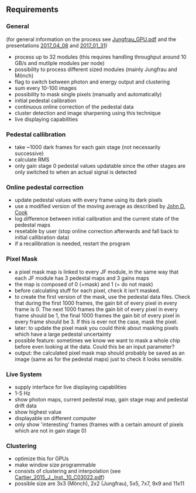 ## Requirements

### General

(for general information on the process see [Jungfrau_GPU.pdf](Jungfrau_GPU.pdf) and the presentations [2017_04_08](presentation_2017_04_08/psi_presentation.pdf) and [2017_01_31](presentation_2017_01_31/jungfrau-photoncounter_eng.pdf))

- process up to 32 modules (this requires handling throughput around 10 GB/s and mutliple modules per node)
- possibility to process different sized modules (mainly Jungfrau and Mönch)
- flag to switch between photon and energy output and clustering
- sum every 10-100 images
- possibility to mask single pixels (manually and automatically)
- initial pedestal calibration
- continuous online correction of the pedestal data
- cluster detection and image sharpening using this technique
- live displaying capabilities

### Pedestal callibration

- take ~1000 dark frames for each gain stage (not necessarily successive)
- calculate RMS
- only gain stage 0 pedestal values updatable since the other stages are only switched to when an actual signal is detected

### Online pedestal correction

- update pedestal values with every frame using its dark pixels
- use a modified version of the moving average as described by [John D. Cook](https://www.johndcook.com/blog/standard_deviation/)
- log difference between initial calibration and the current state of the pedestal maps
- resetable by user (stop online correction afterwards and fall back to initial callibration data)
- if a recallibration is needed, restart the program

### Pixel Mask

- a pixel mask map is linked to every JF module, in the same way that each JF module has 3 pedestal maps and 3 gains maps
- the map is composed of 0 (=mask) and 1 (= do not mask)
- before calculating stuff for each pixel, check it isn't masked.
- to create the first version of the mask, use the pedestal data files. Check that during the first 1000 frames, the gain bit of every pixel in every frame is 0. The next 1000 frames the gain bit of every pixel in every frame should be 1, the final 1000 frames the gain bit of every pixel in every frame should be 3. If this is ever not the case, mask the pixel.
- later: to update the pixel mask you could think about masking pixels which have a large pedestal uncertainty
- possible feature: sometimes we know we want to mask a whole chip before even looking at the data. Could this be an input parameter?
- output: the calculated pixel mask map should probably be saved as an image (same as for the pedestal maps) just to check it looks sensible.

### Live System

- supply interface for live displaying capabilities
- 1-5 Hz
- show photon maps, current pedestal map, gain stage map and pedestal drift data
- show highest value
- displayable on different computer
- only show 'interesting' frames (frames with a certain amount of pixels which are not in gain stage 0)

### Clustering

- optimize this for GPUs
- make window size programmable
- consists of clustering and interpolation (see [Cartier_2015_J._Inst._10_C03022.pdf](https://github.com/ComputationalRadiationPhysics/jungfrau-photoncounter/files/1521193/Cartier_2015_J._Inst._10_C03022.pdf))
- possible size are 3x3 (Mönch), 2x2 (Jungfrau), 5x5, 7x7, 9x9 and 11x11
